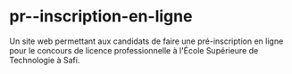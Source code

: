 # pr--inscription-en-ligne
Un site web permettant aux candidats de faire une pré-inscription en ligne pour le concours de licence professionnelle à l'École Supérieure de Technologie à Safi.
